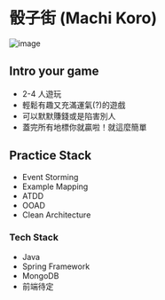 # 骰子街 (Machi Koro)
![image](https://www.ultraboardgames.com/img/slideshow/machi-koro.jpg)

## Intro your game

- 2-4 人遊玩
- 輕鬆有趣又充滿運氣(?)的遊戲
- 可以默默賺錢或是陷害別人
- 蓋完所有地標你就贏啦！就這麼簡單

## Practice Stack

- Event Storming
- Example Mapping
- ATDD
- OOAD
- Clean Architecture

### Tech Stack

- Java
- Spring Framework
- MongoDB
- 前端待定
